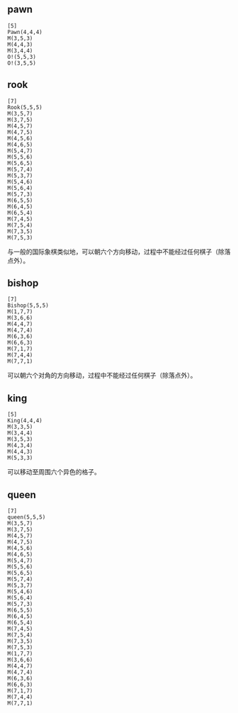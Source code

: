 ## pawn

```goochess
[5]
Pawn(4,4,4)
M(3,5,3)
M(4,4,3)
M(3,4,4)
O!(5,5,3)
O!(3,5,5)
```

## rook

```goochess
[7]
Rook(5,5,5)
M(3,5,7)
M(3,7,5)
M(4,5,7)
M(4,7,5)
M(4,5,6)
M(4,6,5)
M(5,4,7)
M(5,5,6)
M(5,6,5)
M(5,7,4)
M(5,3,7)
M(5,4,6)
M(5,6,4)
M(5,7,3)
M(6,5,5)
M(6,4,5)
M(6,5,4)
M(7,4,5)
M(7,5,4)
M(7,3,5)
M(7,5,3)
```

与一般的国际象棋类似地，可以朝六个方向移动，过程中不能经过任何棋子（除落点外）。

## bishop

```goochess
[7]
Bishop(5,5,5)
M(1,7,7)
M(3,6,6)
M(4,4,7)
M(4,7,4)
M(6,3,6)
M(6,6,3)
M(7,1,7)
M(7,4,4)
M(7,7,1)
```

可以朝六个对角的方向移动，过程中不能经过任何棋子（除落点外）。

## king

```goochess
[5]
King(4,4,4)
M(3,3,5)
M(3,4,4)
M(3,5,3)
M(4,3,4)
M(4,4,3)
M(5,3,3)
```

可以移动至周围六个异色的格子。  

## queen
```goochess
[7]
queen(5,5,5)
M(3,5,7)
M(3,7,5)
M(4,5,7)
M(4,7,5)
M(4,5,6)
M(4,6,5)
M(5,4,7)
M(5,5,6)
M(5,6,5)
M(5,7,4)
M(5,3,7)
M(5,4,6)
M(5,6,4)
M(5,7,3)
M(6,5,5)
M(6,4,5)
M(6,5,4)
M(7,4,5)
M(7,5,4)
M(7,3,5)
M(7,5,3)
M(1,7,7)
M(3,6,6)
M(4,4,7)
M(4,7,4)
M(6,3,6)
M(6,6,3)
M(7,1,7)
M(7,4,4)
M(7,7,1)
```